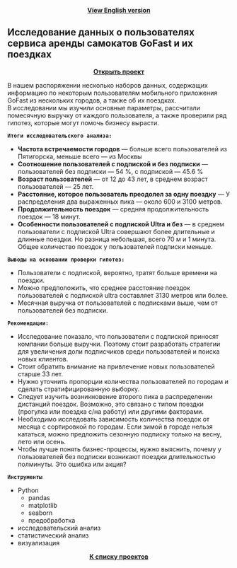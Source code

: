 <p align="center"><a href="https://github.com/lily-pogodina/Data-Analyst-Portfolio-En/tree/main/Scooter_Rental_Service_en"><b>View English version</b></a></p>

## Исследование данных о пользователях сервиса аренды самокатов GoFast и их поездках
<p align="center"><a href="https://github.com/lily-pogodina/Data-Analyst-Portfolio-Ru/blob/main/Scooter_Rental_Service_ru/Scooter_rental_service_users_and_their_trips_study_ru.ipynb"><b>Открыть проект</b></a></p>

В нашем распоряжении несколько наборов данных, содержащих информацию по некоторым пользователям мобильного приложения GoFast из нескольких городов, а также об их поездках.\
В исследовании мы изучили основные параметры, рассчитали помесячную выручку от каждого пользователя, а также проверили ряд гипотез, которые могут помочь бизнесу вырасти.

**`Итоги исследовательского анализа:`**

* **Частота встречаемости городов** — больше всего пользователей из Пятигорска, меньше всего — из Москвы
* **Соотношение пользователей с подпиской и без подписки** — пользователей без подписки — 54 %, с подпиской — 45.6 %
* **Возраст пользователей** — от 12 до 43 лет, в среднем возраст пользователей — 25 лет.
* **Расстояние, которое пользователь преодолел за одну поездку** — У распределения два выраженных пика — около 600 и 3100 метров.
* **Продолжительность поездок** — средняя продолжительность поездок — 18 минут.
* **Особенности пользователей с подпиской Ultra и без** — в среднем пользователи с подпиской Ultra совершают более длительные и длинные поездки. Но разница небольшая, всего 70 м и 1 минута. Общее количество поездок у пользователей подписки меньше.


**`Выводы на основании проверки гипотез:`**

* Пользователи с подпиской, вероятно, тратят больше времени на поездки.
* Можно предположить, что среднее расстояние поездок пользователей с подпиской ultra составляет 3130 метров или более.
* Месячная выручка от пользователей с подписками выше, чем от пользователей без подписки.

**`Рекомендации:`**

* Исследование показало, что пользователи с подпиской приносят компании больше выручки. Поэтому стоит разработать стратегии для увеличения доли подписчиков среди пользователей и поиска новых клиентов.
* Стоит обратить внимание на привлечение новых пользователей старше 33 лет.
* Нужно уточнить пропорции количества пользователей по городам и сделать стратифицированную выборку.
* Следует изучить возникновение второго пика в распределении дистанций поездок. Возможно, это связано с типом поездки (прогулка или поездка с/на работу) или другими факторами.
* Необходимо исследовать зависимость количества поездок от месяца с сортировкой по городам. Если зимой в городе нельзя кататься, можно предложить сезонную подписку только на весну, лето или осень.
* Чтобы лучше понять бизнес-процессы, нужно выяснить, почему у пользователей без подписки возникают поездки длительностью полминуты. Это ошибка или акция?

**`Инструменты`**

* Python
  * pandas
  * matplotlib 
  * seaborn
  * предобработка
* исследовательский анализ
* статистический анализ
* визуализация


<p align="center"><a href="https://github.com/lily-pogodina/Data-Analyst-Portfolio-Ru"><b>К списку проектов</b></a></p>
